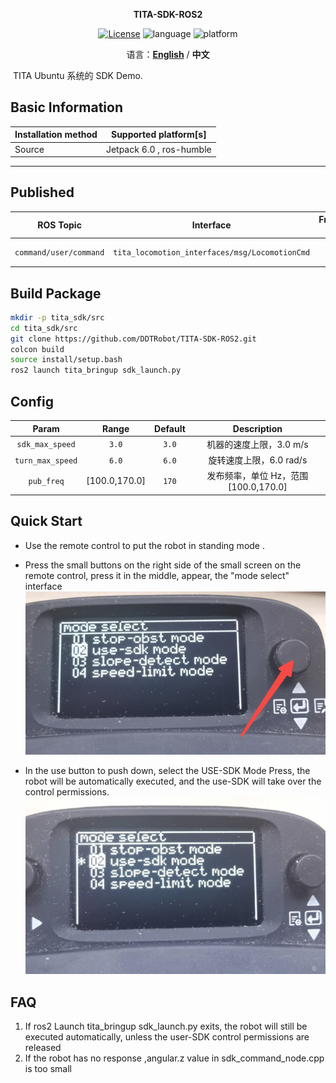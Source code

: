 <p align="center"><strong>TITA-SDK-ROS2</strong></p>
<p align="center"><a href="https://github.com/DDTRobot/TITA-SDK-ROS2/blob/main/LICENSE"><img alt="License" src="https://img.shields.io/badge/License-Apache%202.0-orange"/></a>
<img alt="language" src="https://img.shields.io/badge/language-c++-red"/>
<img alt="platform" src="https://img.shields.io/badge/platform-linux-l"/>
</p>
<p align="center">
    语言：<a href="./docs/docs_en/README_EN.md"><strong>English</strong></a> / <strong>中文</strong>
</p>

​	TITA Ubuntu 系统的 SDK Demo.

## Basic Information

| Installation method | Supported platform[s]    |
| ------------------- | ------------------------ |
| Source              | Jetpack 6.0 , ros-humble |

------

## Published

|       ROS Topic        |                   Interface                    | Frame ID |    Description    |
| :--------------------: | :--------------------------------------------: | :------: | :---------------: |
| `command/user/command` | `tita_locomotion_interfaces/msg/LocomotionCmd` |  `cmd`   | 用户 SDK 控制指令 |

## Build Package

```bash
mkdir -p tita_sdk/src
cd tita_sdk/src
git clone https://github.com/DDTRobot/TITA-SDK-ROS2.git
colcon build
source install/setup.bash
ros2 launch tita_bringup sdk_launch.py
```

## Config 

|       Param       |      Range      | Default |                    Description                     |
| :---------------: | :-------------: | :-----: | :------------------------------------------------: |
|  `sdk_max_speed`  |      `3.0`      |  `3.0`  |              机器的速度上限，3.0 m/s                  |
| `turn_max_speed`  |      `6.0`      |  `6.0`  |              旋转速度上限，6.0 rad/s                  |
|  `pub_freq`       |  [100.0,170.0]|  `170`  | 发布频率，单位 Hz，范围 [100.0,170.0]              |    

## Quick Start

* Use the remote control to put the robot in standing mode .

* Press the small buttons on the right side of the small screen on the remote control, press it in the middle, appear, the "mode select" interface
![/tita_select_mode](./docs/img/1280X1280.PNG)
* In the use button to push down, select the USE-SDK Mode Press, the robot will be automatically executed, and the use-SDK will take over the control permissions.
![/tita_select_mode](./docs/img/1280X1280%20(1).PNG)

## FAQ
1. If ros2 Launch tita_bringup sdk_launch.py ​​exits, the robot will still be executed automatically, unless the user-SDK control permissions are released
2. If the robot has no response ,angular.z value in sdk_command_node.cpp is too small